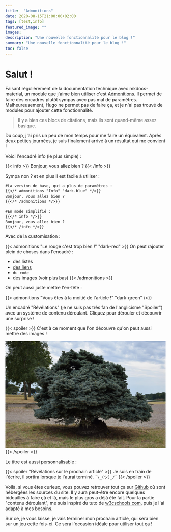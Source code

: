 ```yaml
---
title:  "Admonitions"
date: 2020-08-15T21:00:00+02:00
tags: [test,info]
featured_image: ""
images: 
description: "Une nouvelle fonctionnalité pour le blog !"
summary: "Une nouvelle fonctionnalité pour le blog !"
toc: false
---
```


# Salut !

Faisant régulièrement de la documentation technique avec mkdocs-material, un module que j'aime bien utiliser c'est [Admonitions](https://squidfunk.github.io/mkdocs-material/reference/admonitions/). Il permet de faire des encadrés plutôt sympas avec pas mal de paramètres.  
Malheureusement, Hugo ne permet pas de faire ça, et je n'ai pas trouvé de modules pour ajouter cette fonctionnalité.

> Il y a bien ces blocs de citations, mais ils sont quand-même assez basique.

Du coup, j'ai pris un peu de mon temps pour me faire un équivalent. Après deux petites journées, je suis finalement arrivé à un résultat qui me convient !

Voici l'encadré info (le plus simple) :

{{< info >}}
Bonjour, vous allez bien ?
{{< /info >}}

Sympa non ? et en plus il est facile à utiliser :

```
#La version de base, qui a plus de paramètres :
{{</* admonitions "Info" "dark-blue" */>}}
Bonjour, vous allez bien ?
{{</* /admonitions */>}}

#En mode simplifié :
{{</* info */>}}
Bonjour, vous allez bien ?
{{</* /info */>}}
```

Avec de la customisation :

{{< admonitions "Le rouge c'est trop bien !" "dark-red" >}}
On peut rajouter plein de choses dans l'encadré :

* des listes
* [des liens]()
* `du code`
* des images (voir plus bas)
{{< /admonitions >}}

On peut aussi juste mettre l'en-tête :

{{< admonitions "Vous êtes à la moitié de l'article !" "dark-green" />}}

Un encadré "Révélations" (je ne suis pas très fan de l'anglicisme "Spoiler") avec un système de contenu déroulant. Cliquez pour dérouler et découvrir une surprise !

{{< spoiler >}}
C'est à ce moment que l'on découvre qu'on peut aussi mettre des images !

![Image du premier post](../premier-post/DSC_0144.JPG "Vous la reconnaissez ? c'est l'image du premier article du site !")
{{< /spoiler >}}

Le titre est aussi personnalisable :

{{< spoiler "Révélations sur le prochain article" >}}
Je suis en train de l'écrire, il sortira lorsque je l'aurai terminé. `¯\_(ツ)_/¯`
{{< /spoiler >}}

Voilà, si vous êtes curieux, vous pouvez retrouver tout ça sur [Github](https://github.com/nlaurent9816/theBlogProject "les coulisses de ce blog !") où sont hébergées les sources du site. Il y aura peut-être encore quelques bidouilles à faire çà et là, mais le plus gros a déjà été fait.
Pour la partie "contenu déroulant", me suis inspiré du tuto de [w3cschools.com](https://www.w3schools.com/howto/howto_js_accordion.asp "Pleins de bonnes infos pour faire du HTML, CSS et JavaScript"), puis je l'ai adapté à mes besoins.

Sur ce, je vous laisse, je vais terminer mon prochain article, qui sera bien sur un jeu cette fois-ci. Ce sera l'occasion idéale pour utiliser tout ça !